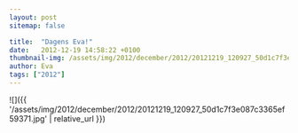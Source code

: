 ```yaml
---
layout: post
sitemap: false

title:  "Dagens Eva!"
date:   2012-12-19 14:58:22 +0100
thumbnail-img: /assets/img/2012/december/2012/20121219_120927_50d1c7f3e087c3365ef59371.jpg
author: Eva
tags: ["2012"]
---
```




![]({{ '/assets/img/2012/december/2012/20121219_120927_50d1c7f3e087c3365ef59371.jpg'  | relative_url }})

